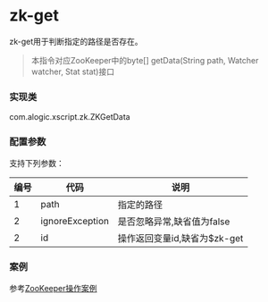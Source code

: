 zk-get
=======

zk-get用于判断指定的路径是否存在。

>本指令对应ZooKeeper中的byte[] 	getData(String path, Watcher watcher, Stat stat)接口

### 实现类

com.alogic.xscript.zk.ZKGetData

### 配置参数

支持下列参数：

| 编号 | 代码 | 说明 |
| ---- | ---- | ---- |
| 1 | path | 指定的路径 |
| 2 | ignoreException | 是否忽略异常,缺省值为false |
| 2 | id | 操作返回变量id,缺省为$zk-get |


### 案例

参考[ZooKeeper操作案例](Example.md)